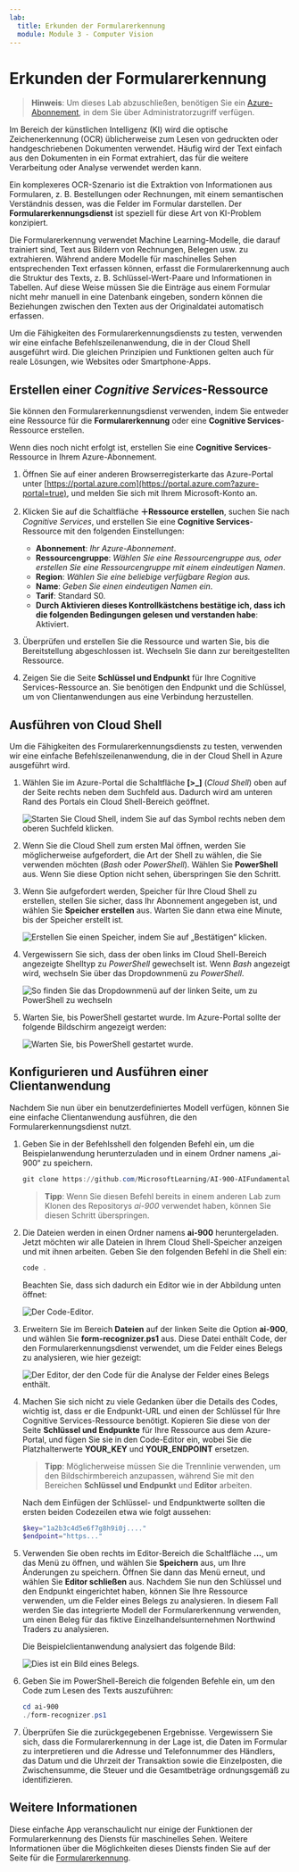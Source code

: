 ```yaml
---
lab:
  title: Erkunden der Formularerkennung
  module: Module 3 - Computer Vision
---
```


# <a name="explore-form-recognition"></a>Erkunden der Formularerkennung

> **Hinweis**: Um dieses Lab abzuschließen, benötigen Sie ein [Azure-Abonnement](https://azure.microsoft.com/free?azure-portal=true), in dem Sie über Administratorzugriff verfügen.

Im Bereich der künstlichen Intelligenz (KI) wird die optische Zeichenerkennung (OCR) üblicherweise zum Lesen von gedruckten oder handgeschriebenen Dokumenten verwendet. Häufig wird der Text einfach aus den Dokumenten in ein Format extrahiert, das für die weitere Verarbeitung oder Analyse verwendet werden kann.

Ein komplexeres OCR-Szenario ist die Extraktion von Informationen aus Formularen, z. B. Bestellungen oder Rechnungen, mit einem semantischen Verständnis dessen, was die Felder im Formular darstellen. Der **Formularerkennungsdienst** ist speziell für diese Art von KI-Problem konzipiert.

Die Formularerkennung verwendet Machine Learning-Modelle, die darauf trainiert sind, Text aus Bildern von Rechnungen, Belegen usw. zu extrahieren. Während andere Modelle für maschinelles Sehen entsprechenden Text erfassen können, erfasst die Formularerkennung auch die Struktur des Texts, z. B. Schlüssel-Wert-Paare und Informationen in Tabellen. Auf diese Weise müssen Sie die Einträge aus einem Formular nicht mehr manuell in eine Datenbank eingeben, sondern können die Beziehungen zwischen den Texten aus der Originaldatei automatisch erfassen. 

Um die Fähigkeiten des Formularerkennungsdiensts zu testen, verwenden wir eine einfache Befehlszeilenanwendung, die in der Cloud Shell ausgeführt wird. Die gleichen Prinzipien und Funktionen gelten auch für reale Lösungen, wie Websites oder Smartphone-Apps.

## <a name="create-a-cognitive-services-resource"></a>Erstellen einer *Cognitive Services*-Ressource

Sie können den Formularerkennungsdienst verwenden, indem Sie entweder eine Ressource für die **Formularerkennung** oder eine **Cognitive Services**-Ressource erstellen.

Wenn dies noch nicht erfolgt ist, erstellen Sie eine **Cognitive Services**-Ressource in Ihrem Azure-Abonnement.

1. Öffnen Sie auf einer anderen Browserregisterkarte das Azure-Portal unter [https://portal.azure.com](https://portal.azure.com?azure-portal=true), und melden Sie sich mit Ihrem Microsoft-Konto an.

1. Klicken Sie auf die Schaltfläche **&#65291;Ressource erstellen**, suchen Sie nach *Cognitive Services*, und erstellen Sie eine **Cognitive Services**-Ressource mit den folgenden Einstellungen:
    - **Abonnement**: *Ihr Azure-Abonnement*.
    - **Ressourcengruppe**: *Wählen Sie eine Ressourcengruppe aus, oder erstellen Sie eine Ressourcengruppe mit einem eindeutigen Namen*.
    - **Region**: *Wählen Sie eine beliebige verfügbare Region aus.*
    - **Name**: *Geben Sie einen eindeutigen Namen ein*.
    - **Tarif**: Standard S0.
    - **Durch Aktivieren dieses Kontrollkästchens bestätige ich, dass ich die folgenden Bedingungen gelesen und verstanden habe**: Aktiviert.

1. Überprüfen und erstellen Sie die Ressource und warten Sie, bis die Bereitstellung abgeschlossen ist. Wechseln Sie dann zur bereitgestellten Ressource.

1. Zeigen Sie die Seite **Schlüssel und Endpunkt** für Ihre Cognitive Services-Ressource an. Sie benötigen den Endpunkt und die Schlüssel, um von Clientanwendungen aus eine Verbindung herzustellen.

## <a name="run-cloud-shell"></a>Ausführen von Cloud Shell

Um die Fähigkeiten des Formularerkennungsdiensts zu testen, verwenden wir eine einfache Befehlszeilenanwendung, die in der Cloud Shell in Azure ausgeführt wird. 

1. Wählen Sie im Azure-Portal die Schaltfläche **[>_]** (*Cloud Shell*) oben auf der Seite rechts neben dem Suchfeld aus. Dadurch wird am unteren Rand des Portals ein Cloud Shell-Bereich geöffnet. 

    ![Starten Sie Cloud Shell, indem Sie auf das Symbol rechts neben dem oberen Suchfeld klicken.](media/analyze-receipts/powershell-portal-guide-1.png)

1. Wenn Sie die Cloud Shell zum ersten Mal öffnen, werden Sie möglicherweise aufgefordert, die Art der Shell zu wählen, die Sie verwenden möchten (*Bash* oder *PowerShell*). Wählen Sie **PowerShell** aus. Wenn Sie diese Option nicht sehen, überspringen Sie den Schritt.  

1. Wenn Sie aufgefordert werden, Speicher für Ihre Cloud Shell zu erstellen, stellen Sie sicher, dass Ihr Abonnement angegeben ist, und wählen Sie **Speicher erstellen** aus. Warten Sie dann etwa eine Minute, bis der Speicher erstellt ist.

    ![Erstellen Sie einen Speicher, indem Sie auf „Bestätigen“ klicken.](media/analyze-receipts/powershell-portal-guide-2.png)

1. Vergewissern Sie sich, dass der oben links im Cloud Shell-Bereich angezeigte Shelltyp zu *PowerShell* gewechselt ist. Wenn *Bash* angezeigt wird, wechseln Sie über das Dropdownmenü zu *PowerShell*.

    ![So finden Sie das Dropdownmenü auf der linken Seite, um zu PowerShell zu wechseln](media/analyze-receipts/powershell-portal-guide-3.png) 

1. Warten Sie, bis PowerShell gestartet wurde. Im Azure-Portal sollte der folgende Bildschirm angezeigt werden:  

    ![Warten Sie, bis PowerShell gestartet wurde.](media/analyze-receipts/powershell-prompt.png) 

## <a name="configure-and-run-a-client-application"></a>Konfigurieren und Ausführen einer Clientanwendung

Nachdem Sie nun über ein benutzerdefiniertes Modell verfügen, können Sie eine einfache Clientanwendung ausführen, die den Formularerkennungsdienst nutzt.

1. Geben Sie in der Befehlsshell den folgenden Befehl ein, um die Beispielanwendung herunterzuladen und in einem Ordner namens „ai-900“ zu speichern.

    ```PowerShell
    git clone https://github.com/MicrosoftLearning/AI-900-AIFundamentals ai-900
    ```

    >**Tipp**: Wenn Sie diesen Befehl bereits in einem anderen Lab zum Klonen des Repositorys *ai-900* verwendet haben, können Sie diesen Schritt überspringen.

1. Die Dateien werden in einen Ordner namens **ai-900** heruntergeladen. Jetzt möchten wir alle Dateien in Ihrem Cloud Shell-Speicher anzeigen und mit ihnen arbeiten. Geben Sie den folgenden Befehl in die Shell ein:

    ```PowerShell
    code .
    ```

    Beachten Sie, dass sich dadurch ein Editor wie in der Abbildung unten öffnet: 

    ![Der Code-Editor.](media/analyze-receipts/powershell-portal-guide-4.png)

1. Erweitern Sie im Bereich **Dateien** auf der linken Seite die Option **ai-900**, und wählen Sie **form-recognizer.ps1** aus. Diese Datei enthält Code, der den Formularerkennungsdienst verwendet, um die Felder eines Belegs zu analysieren, wie hier gezeigt:

    ![Der Editor, der den Code für die Analyse der Felder eines Belegs enthält.](media/analyze-receipts/recognize-receipt-code.png)

1. Machen Sie sich nicht zu viele Gedanken über die Details des Codes, wichtig ist, dass er die Endpunkt-URL und einen der Schlüssel für Ihre Cognitive Services-Ressource benötigt. Kopieren Sie diese von der Seite **Schlüssel und Endpunkte** für Ihre Ressource aus dem Azure-Portal, und fügen Sie sie in den Code-Editor ein, wobei Sie die Platzhalterwerte **YOUR_KEY** und **YOUR_ENDPOINT** ersetzen.

    > **Tipp**: Möglicherweise müssen Sie die Trennlinie verwenden, um den Bildschirmbereich anzupassen, während Sie mit den Bereichen **Schlüssel und Endpunkt** und **Editor** arbeiten.

    Nach dem Einfügen der Schlüssel- und Endpunktwerte sollten die ersten beiden Codezeilen etwa wie folgt aussehen:

    ```PowerShell
    $key="1a2b3c4d5e6f7g8h9i0j...."    
    $endpoint="https..."
    ```

1. Verwenden Sie oben rechts im Editor-Bereich die Schaltfläche **...**, um das Menü zu öffnen, und wählen Sie **Speichern** aus, um Ihre Änderungen zu speichern. Öffnen Sie dann das Menü erneut, und wählen Sie **Editor schließen** aus. Nachdem Sie nun den Schlüssel und den Endpunkt eingerichtet haben, können Sie Ihre Ressource verwenden, um die Felder eines Belegs zu analysieren. In diesem Fall werden Sie das integrierte Modell der Formularerkennung verwenden, um einen Beleg für das fiktive Einzelhandelsunternehmen Northwind Traders zu analysieren.

    Die Beispielclientanwendung analysiert das folgende Bild:

    ![Dies ist ein Bild eines Belegs.](media/analyze-receipts/receipt.jpg)

1. Geben Sie im PowerShell-Bereich die folgenden Befehle ein, um den Code zum Lesen des Texts auszuführen:

    ```PowerShell
    cd ai-900
    ./form-recognizer.ps1
    ```

1. Überprüfen Sie die zurückgegebenen Ergebnisse. Vergewissern Sie sich, dass die Formularerkennung in der Lage ist, die Daten im Formular zu interpretieren und die Adresse und Telefonnummer des Händlers, das Datum und die Uhrzeit der Transaktion sowie die Einzelposten, die Zwischensumme, die Steuer und die Gesamtbeträge ordnungsgemäß zu identifizieren.

## <a name="learn-more"></a>Weitere Informationen

Diese einfache App veranschaulicht nur einige der Funktionen der Formularerkennung des Diensts für maschinelles Sehen. Weitere Informationen über die Möglichkeiten dieses Diensts finden Sie auf der Seite für die [Formularerkennung](https://docs.microsoft.com/azure/applied-ai-services/form-recognizer/overview).
